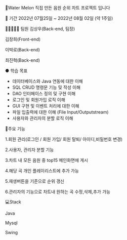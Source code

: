 🧑‍Water Melon
직접 만든 음원 순위 차트 프로젝트 입니다


📆 기간
2022년 07월25일 ~ 2022년 08월 02일 (약 1주일)


🧑🏻‍🤝‍🧑🏻 팀원
김상우(Back-end, 팀장)

김창희(Front-end)

이박로(Back-end)

최진혁(Back-end)


● 학습 목표
- 데이터베이스와 Java 연동에 대한 이해
- SQL CRUD 명령문 기능 및 작성 이해
- DAO 인터페이스 정의 및 구현 이해 
- 로그인 및 회원가입 로직 이해
- GUI 구현 및 이벤트 처리에 대한 이해
- 파일 입출력에 대한 이해 (File Input/Outputstream)
- 사용자와 관리자의 분할 로직 이해

📓주요 기능

1.회원 관리(로그인 / 회원 가입/ 회원 탈퇴/ 아이디,비밀번호 변경)

2.사용자, 관리자 분할 기능

3.차트 내 모든 음원 중 top15 메인화면에 게시

4.해당 곡 개인 플레이리스트에 추가 가능

5.재생버튼을 기준으로 순위 갱신

6.관리자의 기능으로 차트내 원하는 곡 수정,삭제,추가 가능



💻Stack

Java

Mysql

Swing

